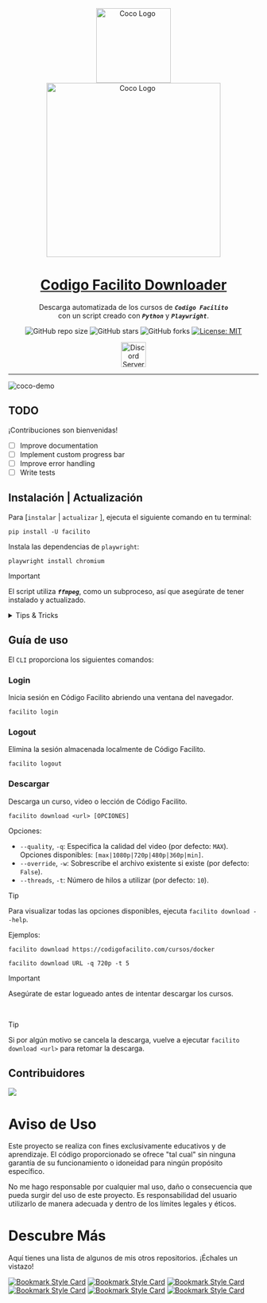 <!-- markdownlint-disable MD033 MD036 MD041 MD045 MD046 -->
<div align="center">
    <img width="150" src="https://i.imgur.com/dca7pcI.png" alt="Coco Logo">
</div>
<div align="center">
    <img width="350" src="https://i.imgur.com/tZhUf6Y.png" alt="Coco Logo">
</div>
<div align="center">

<h1 style="border-bottom: none">
    <b><a href="https://github.com/ivansaul/codigo_facilito_downloader">Codigo Facilito Downloader</a></b>
</h1>

Descarga automatizada de los cursos de ***`Codigo Facilito`***<br />
con un script creado con ***`Python`*** y ***`Playwright`***.

![GitHub repo size](https://img.shields.io/github/repo-size/ivansaul/codigo_facilito_downloader)
![GitHub stars](https://img.shields.io/github/stars/ivansaul/codigo_facilito_downloader)
![GitHub forks](https://img.shields.io/github/forks/ivansaul/codigo_facilito_downloader)
[![License: MIT](https://img.shields.io/badge/License-MIT-yellow.svg)](https://opensource.org/licenses/MIT)

<a href="https://discord.gg/tDvybtJ7y9">
    <img alt="Discord Server" height="50" src="https://cdn.jsdelivr.net/npm/@intergrav/devins-badges@3/assets/cozy/social/discord-plural_vector.svg">
</a>

</div>

---

![coco-demo](https://github.com/ivansaul/codigo_facilito_downloader/assets/15005581/b3029dda-c5ab-4cd9-97d3-acc61f3be3a0)

## TODO

¡Contribuciones son bienvenidas!

- [ ] Improve documentation
- [ ] Implement custom progress bar
- [ ] Improve error handling
- [ ] Write tests

## Instalación | Actualización

Para [`instalar` | `actualizar` ], ejecuta el siguiente comando en tu terminal:

```console
pip install -U facilito
```

Instala las dependencias de `playwright`:

```console
playwright install chromium
```

> [!IMPORTANT]
> El script utiliza ***`ffmpeg`***, como un subproceso, así que asegúrate de tener instalado y actualizado.

<details>

<summary>Tips & Tricks</summary>

## FFmpeg Instalación

### Ubuntu / Debian

```console
sudo apt install ffmpeg -y
```

### Arch Linux

```console
sudo pacman -S ffmpeg
```

### Windows [[Tutorial]][ffmpeg-youtube]

Puedes descargar la versión de `ffmpeg` para Windows desde [aquí][ffmpeg]. o algún gestor de paquetes como [`Scoop`][scoop] o [`Chocolatey`][chocolatey].

```console
scoop install ffmpeg
```

</details>

## Guía de uso

El `CLI` proporciona los siguientes comandos:

### Login

Inicia sesión en Código Facilito abriendo una ventana del navegador.

```console
facilito login
```

### Logout

Elimina la sesión almacenada localmente de Código Facilito.

```console
facilito logout
```

### Descargar

Descarga un curso, video o lección de Código Facilito.

```console
facilito download <url> [OPCIONES]
```

Opciones:

- `--quality`, `-q`: Especifica la calidad del video (por defecto: `MAX`). Opciones disponibles: `[max|1080p|720p|480p|360p|min]`.
- `--override`, `-w`: Sobrescribe el archivo existente si existe (por defecto: `False`).
- `--threads`, `-t`: Número de hilos a utilizar (por defecto: `10`).

> [!TIP]
> Para visualizar todas las opciones disponibles, ejecuta `facilito download --help`.

Ejemplos:

```console
facilito download https://codigofacilito.com/cursos/docker
```

```console
facilito download URL -q 720p -t 5
```

> [!IMPORTANT]
> Asegúrate de estar logueado antes de intentar descargar los cursos.

<br>

> [!TIP]
> Si por algún motivo se cancela la descarga, vuelve a ejecutar `facilito download <url>` para retomar la descarga.

## Contribuidores

<a href="https://github.com/ivansaul/codigo_facilito_downloader/graphs/contributors">
  <img src="https://contrib.rocks/image?repo=ivansaul/codigo_facilito_downloader" />
</a>

# **Aviso de Uso**

Este proyecto se realiza con fines exclusivamente educativos y de aprendizaje. El código proporcionado se ofrece "tal cual" sin ninguna garantía de su funcionamiento o idoneidad para ningún propósito específico.

No me hago responsable por cualquier mal uso, daño o consecuencia que pueda surgir del uso de este proyecto. Es responsabilidad del usuario utilizarlo de manera adecuada y dentro de los límites legales y éticos.

# Descubre Más

Aquí tienes una lista de algunos de mis otros repositorios. ¡Échales un vistazo!

[![Bookmark Style Card](https://svg.bookmark.style/api?url=https://github.com/ivansaul/codigo_facilito_downloader&mode=light&style=horizontal)](https://github.com/ivansaul/codigo_facilito_downloader)
[![Bookmark Style Card](https://svg.bookmark.style/api?url=https://github.com/ivansaul/platzi-downloader&mode=light&style=horizontal)](https://github.com/ivansaul/platzi-downloader)
[![Bookmark Style Card](https://svg.bookmark.style/api?url=https://github.com/ivansaul/terabox_downloader&mode=light&style=horizontal)](https://github.com/ivansaul/terabox_downloader)
[![Bookmark Style Card](https://svg.bookmark.style/api?url=https://github.com/ivansaul/personal-portfolio&mode=light&style=horizontal)](https://github.com/ivansaul/personal-portfolio)
[![Bookmark Style Card](https://svg.bookmark.style/api?url=https://github.com/ivansaul/flutter_todo_app&mode=light&style=horizontal)](https://github.com/ivansaul/flutter_todo_app)
[![Bookmark Style Card](https://svg.bookmark.style/api?url=https://github.com/ivansaul/Flutter-UI-Kit&mode=light&style=horizontal)](https://github.com/ivansaul/Flutter-UI-Kit)

[scoop]:https://scoop.sh/
[ffmpeg]: https://ffmpeg.org
[chocolatey]: https://community.chocolatey.org
[ffmpeg-youtube]: https://youtu.be/JR36oH35Fgg?si=Gerco7SP8WlZVaKM
